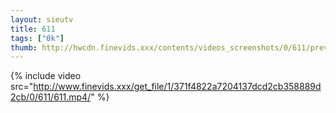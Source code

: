 ```yaml
--- 
layout: sieutv
title: 611
tags: ["0k"]
thumb: http://hwcdn.finevids.xxx/contents/videos_screenshots/0/611/preview.mp4.jpg
---
```

{% include video src="http://www.finevids.xxx/get_file/1/371f4822a7204137dcd2cb358889d2cb/0/611/611.mp4/" %} 

